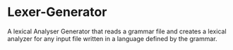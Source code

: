 # Lexer-Generator

A lexical Analyser Generator that reads a grammar file and creates a lexical analyzer for any input file written in a language defined by the grammar.
